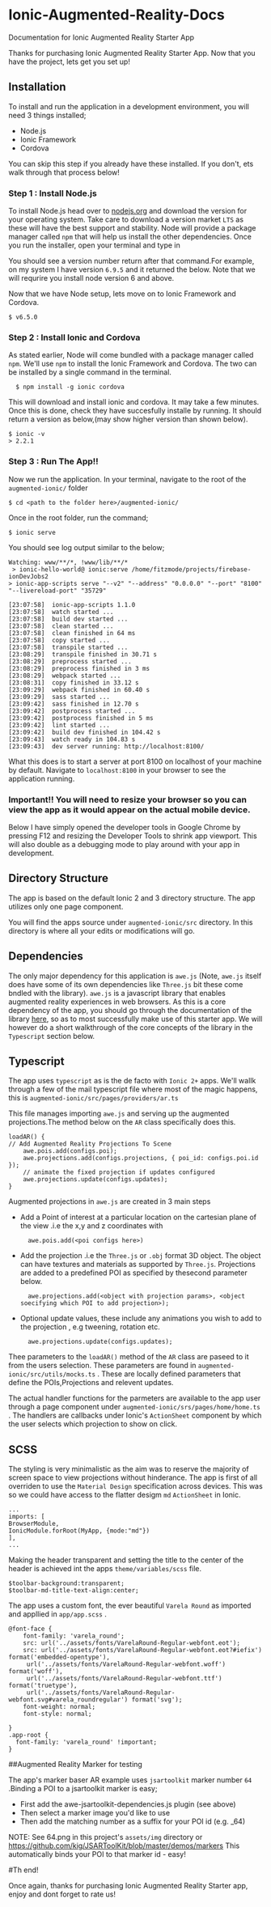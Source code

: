 # Ionic-Augmented-Reality-Docs
Documentation for Ionic Augmented Reality Starter App

Thanks for purchasing Ionic Augmented Reality Starter App. Now that you have the project, lets get you set up!

## Installation

To install and run the application in a development environment, you will need 3 things installed;
- Node.js
- Ionic Framework
- Cordova
 
You can skip this step if you already have these installed. If you don't, ets walk through that process below!

### Step 1 : Install Node.js
To install Node.js head over to <a href="https://nodejs.org">nodejs.org</a> and download the version for your operating system. Take care to download a version market `LTS` as these will have the best support and stability. Node  will provide a package manager called `npm` that will help us install the other dependencies. Once you run the installer, open your terminal and type in


You should see a version number return after that command.For example, on my system I have version `6.9.5` and it returned the below. Note that we will requrire you install node version 6 and above.

Now that we have Node setup, lets move on to Ionic Framework and Cordova.


    $ v6.5.0
    
  ### Step 2 : Install Ionic and Cordova  
  
  As stated earlier, Node will come bundled with a package manager called `npm`. We'll use `npm` to install the Ionic Framework and Cordova. The two can be installed by a single command in the terminal.
                
      $ npm install -g ionic cordova

This will download and install ionic and cordova. It may take a few minutes. Once this is done, check they have
succesfully installe by running. It should return a version as below,(may show higher version than shown below).

    $ ionic -v
    > 2.2.1
    
### Step 3 : Run The App!!

Now we run the application. In your terminal, navigate to the root of the `augmented-ionic/` folder
			
    $ cd <path to the folder here>/augmented-ionic/
    
Once in the root folder, run the command;

    $ ionic serve
    
You should see log output similar to the below;

    Watching: www/**/*, !www/lib/**/*
     > ionic-hello-world@ ionic:serve /home/fitzmode/projects/firebase-ionDevJobs2
    > ionic-app-scripts serve "--v2" "--address" "0.0.0.0" "--port" "8100" "--livereload-port" "35729"

    [23:07:58]  ionic-app-scripts 1.1.0 
    [23:07:58]  watch started ... 
    [23:07:58]  build dev started ... 
    [23:07:58]  clean started ... 
    [23:07:58]  clean finished in 64 ms 
    [23:07:58]  copy started ... 
    [23:07:58]  transpile started ... 
    [23:08:29]  transpile finished in 30.71 s 
    [23:08:29]  preprocess started ... 
    [23:08:29]  preprocess finished in 3 ms 
    [23:08:29]  webpack started ... 
    [23:08:31]  copy finished in 33.12 s 
    [23:09:29]  webpack finished in 60.40 s 
    [23:09:29]  sass started ... 
    [23:09:42]  sass finished in 12.70 s 
    [23:09:42]  postprocess started ... 
    [23:09:42]  postprocess finished in 5 ms 
    [23:09:42]  lint started ... 
    [23:09:42]  build dev finished in 104.42 s 
    [23:09:43]  watch ready in 104.83 s 
    [23:09:43]  dev server running: http://localhost:8100/ 
    
What this does is to start a server at port 8100 on localhost of your machine by default. Navigate to `localhost:8100` in your browser to see the application running.

### Important!! You will need to resize your browser so you can view the app as it would appear on the actual mobile device.


Below I have simply opened the developer tools in Google Chrome by pressing F12 and resizing the Developer Tools to shrink app viewport. This will also double as a debugging mode to play around with your app in development.

## Directory Structure

The app is based on the default Ionic 2 and 3 directory structure. The app utilizes only one page component.

You will find the apps source under `augmented-ionic/src` directory. In this directory is where all your edits or modifications will go.

## Dependencies

The only major dependency for this application is `awe.js` (Note, `awe.js` itself does have some of its own dependencies like `Three.js` bit these come bndled with the library). `awe.js` is a javascript library that enables augmented reality experiences in web browsers. As this is a core dependency of the app, you should go through the documentation of the library <a href="https://github.com/awe-media/awe.js/"> here</a>, so as to most successfully make use of this starter app. We will however do a short walkthrough of the core concepts of the library in the `Typescript` section below. 

## Typescript

The app uses `typescript` as is the de facto with `Ionic 2+` apps. We'll wallk through a few of the mail typescript file where most of the magic happens, this is `augmented-ionic/src/pages/providers/ar.ts`

This file manages importing `awe.js` and serving up the augmented projections.The method below on the `AR` class specifically does this. 
		
		
	loadAR() {
	// Add Augmented Reality Projections To Scene
	    awe.pois.add(configs.poi);
	    awe.projections.add(configs.projections, { poi_id: configs.poi.id });
	    // animate the fixed projection if updates configured
	    awe.projections.update(configs.updates);
	}

Augmented projections in `awe.js` are created in 3 main steps
- Add a Point of interest at a particular location on the cartesian plane of the view .i.e the x,y and z coordinates with
				
		awe.pois.add(<poi configs here>)
		
- Add the projection .i.e the `Three.js` or `.obj` format 3D object. The object can have textures and materials as supported by `Three.js`. Projections are added to a predefined POI as specified by thesecond parameter below.

		awe.projections.add(<object with projection params>, <object soecifying which POI to add projection>);
		
- Optional update values, these include any animations you wish to add to the projection , e.g tweening, rotation etc.

		awe.projections.update(configs.updates);
		
Thee parameters to the `loadAR()` method of the `AR` class are paseed to it from the users selection. These parameters are found in `augmented-ionic/src/utils/mocks.ts` . These are locally defined parameters that define the POIs,Projections and relevent updates.

The actual handler functions for the parmeters are available to the app user through a page component under `augmented-ionic/srs/pages/home/home.ts` . The handlers are callbacks under Ionic's `ActionSheet` component by which the user selects which projection to show on click.

## SCSS

The styling is very minimalistic as the aim was to reserve the majority of screen space to view projections without hinderance. The app is first of all overriden to use the `Material Design` specification across devices. This was so we could have access to the flatter desigm `md` `ActionSheet` in Ionic.

	...
	imports: [
	BrowserModule,
	IonicModule.forRoot(MyApp, {mode:"md"})
	],
	...
Making the header transparent and setting the title to the center of the header is achieved int the apps `theme/variables/scss` file.

	$toolbar-background:transparent;
	$toolbar-md-title-text-align:center;
	
The app uses a custom font, the ever beautiful `Varela Round` as imported and appllied in `app/app.scss` .

	@font-face {
	    font-family: 'varela_round';
	    src: url('../assets/fonts/VarelaRound-Regular-webfont.eot');
	    src: url('../assets/fonts/VarelaRound-Regular-webfont.eot?#iefix') format('embedded-opentype'),
		 url('../assets/fonts/VarelaRound-Regular-webfont.woff') format('woff'),
		 url('../assets/fonts/VarelaRound-Regular-webfont.ttf') format('truetype'),
		 url('../assets/fonts/VarelaRound-Regular-webfont.svg#varela_roundregular') format('svg');
	    font-weight: normal;
	    font-style: normal;

	}
	.app-root {
	  font-family: 'varela_round' !important;
	}
	
##Augmented Reality Marker for testing

 The app's marker baser AR example uses `jsartoolkit` marker number `64` .Binding a POI to a jsartoolkit marker is easy;
 
- First add the awe-jsartoolkit-dependencies.js plugin (see above)
- Then select a marker image you'd like to use
- Then add the matching number as a suffix for your POI id (e.g. _64)


NOTE: See 64.png in this project's `assets/img` directory or https://github.com/kig/JSARToolKit/blob/master/demos/markers
This automatically binds your POI to that marker id - easy!	

#Th end!

Once again, thanks for purchasing Ionic Augmented Reality Starter app, enjoy and dont forget to rate us!


